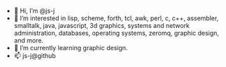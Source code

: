 - 👋 Hi, I’m @js-j
- 👀 I’m interested in lisp, scheme, forth, tcl, awk, perl, c, c++, assembler, smalltalk, java, javascript, 3d graphics, systems and network administration, databases, operating systems, zeromq, graphic design, and more.
- 🌱 I’m currently learning graphic design.
- 📫 js-j@github

<!---
js-j/js-j is a ✨ special ✨ repository because its `README.md` (this file) appears on your GitHub profile.
You can click the Preview link to take a look at your changes.
--->
